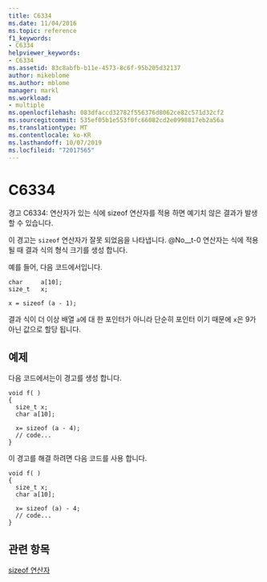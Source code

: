 ```yaml
---
title: C6334
ms.date: 11/04/2016
ms.topic: reference
f1_keywords:
- C6334
helpviewer_keywords:
- C6334
ms.assetid: 83c8abfb-b11e-4573-8c6f-95b205d32137
author: mikeblome
ms.author: mblome
manager: markl
ms.workload:
- multiple
ms.openlocfilehash: 083dfaccd32782f556376d8062ce82c571d32cf2
ms.sourcegitcommit: 535ef05b1e553f0fc66082cd2e0998817eb2a56a
ms.translationtype: MT
ms.contentlocale: ko-KR
ms.lasthandoff: 10/07/2019
ms.locfileid: "72017565"
---
```

# <a name="c6334"></a>C6334
경고 C6334: 연산자가 있는 식에 sizeof 연산자를 적용 하면 예기치 않은 결과가 발생할 수 있습니다.

 이 경고는 `sizeof` 연산자가 잘못 되었음을 나타냅니다. @No__t-0 연산자는 식에 적용 될 때 결과 식의 형식 크기를 생성 합니다.

 예를 들어, 다음 코드에서입니다.

```
char     a[10];
size_t   x;

x = sizeof (a - 1);
```

 결과 식이 더 이상 배열 `a`에 대 한 포인터가 아니라 단순히 포인터 이기 때문에 `x`은 9가 아닌 값으로 할당 됩니다.

## <a name="example"></a>예제
 다음 코드에서는이 경고를 생성 합니다.

```
void f( )
{
  size_t x;
  char a[10];

  x= sizeof (a - 4);
  // code...
}
```

 이 경고를 해결 하려면 다음 코드를 사용 합니다.

```
void f( )
{
  size_t x;
  char a[10];

  x= sizeof (a) - 4;
  // code...
}
```

## <a name="see-also"></a>관련 항목
 [sizeof 연산자](/cpp/cpp/sizeof-operator)